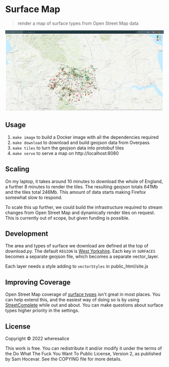 # Surface Map

> render a map of surface types from Open Street Map data

![screenshot.png](screenshot.png)
## Usage

1. `make image` to build a Docker image with all the dependencies required
2. `make download` to download and build geojson data from Overpass
3. `make tiles` to turn the geojson data into protobuf tiles
4. `make serve` to serve a map on http://localhost:8080

## Scaling

On my laptop, it takes around 10 minutes to download the whole of England, a further 8 minutes to render the tiles. The resulting geojson totals 641Mb and the tiles total 246Mb. This amount of data starts making Firefox somewhat slow to respond.

To scale this up further, we could build the infrastructure required to stream changes from Open Street Map and dynamically render tiles on request. This is currently out of scope, but given funding is possible.

## Development

The area and types of surface we download are defined at the top of download.py. The default `REGION` is [West Yorkshire](https://www.openstreetmap.org/relation/88079). Each key in `SURFACES` becomes a separate geojson file, which becomes a separate vector_layer.

Each layer needs a style adding to `vectorStyles` in public_html/site.js

## Improving Coverage

Open Street Map coverage of [surface types](https://wiki.openstreetmap.org/wiki/Key:surface) isn't great in most places. You can help extend this, and the easiest way of doing so is by using [StreetComplete](https://wiki.openstreetmap.org/wiki/StreetComplete) while out and about. You can make questions about surface types higher priority in the settings.

## License

Copyright © 2022 wheresalice

This work is free. You can redistribute it and/or modify it under the  terms of the Do What The Fuck You Want To Public License, Version 2,  as published by Sam Hocevar. See the COPYING file for more details.

